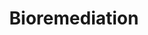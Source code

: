 ---
title: Bioremediation
description: metagenomics, proteomics, to improve quality of water and soil

long_desc:
  The environmental pollution that is now widespread poses a significant risk to our well-being. Novel methods of decontamination and clean-up are required, and few alternatives are as promising as bioremediation. 
  <br>
  <br> 
  We are coupling our expertise in metagenomics, proteomics, molecular biology, metabolic engineering and enzyme engineering to develop sustainable bioremediation strategies and improve the quality of our water and soil. The BioFoundry is also part of a global network of collaborators that is striving to make our planet more habitable. 
modal_image: /img/research/biosynthetic_engineering.jpg
front_image: /img/research/biosynthetic_engineering.jpg
---